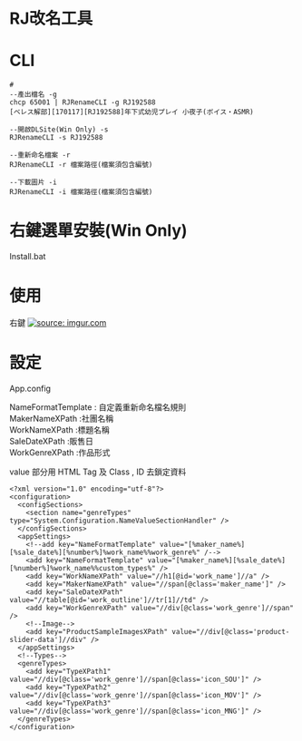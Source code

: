 RJ改名工具
======
# CLI
```
#
--產出檔名 -g
chcp 65001 | RJRenameCLI -g RJ192588
[ベレス解部][170117][RJ192588]年下式幼児プレイ 小夜子(ボイス・ASMR)

--開啟DLSite(Win Only) -s
RJRenameCLI -s RJ192588

--重新命名檔案 -r
RJRenameCLI -r 檔案路徑(檔案須包含編號)

--下載圖片 -i
RJRenameCLI -i 檔案路徑(檔案須包含編號)

```

# 右鍵選單安裝(Win Only)
Install.bat

# 使用
右鍵
<a href="https://i.imgur.com/w6oNoqp.png"><img src="https://i.imgur.com/w6oNoqp.png" title="source: imgur.com" /></a>

# 設定
App.config     

NameFormatTemplate : 自定義重新命名檔名規則     
MakerNameXPath  :社團名稱     
WorkNameXPath   :標題名稱     
SaleDateXPath   :販售日     
WorkGenreXPath  :作品形式     
     
value 部分用 HTML Tag 及 Class , ID 去鎖定資料     

```=xml
<?xml version="1.0" encoding="utf-8"?>
<configuration>
  <configSections>
    <section name="genreTypes" type="System.Configuration.NameValueSectionHandler" />
  </configSections>
  <appSettings>
    <!--add key="NameFormatTemplate" value="[%maker_name%][%sale_date%][%number%]%work_name%%work_genre%" /-->
    <add key="NameFormatTemplate" value="[%maker_name%][%sale_date%][%number%]%work_name%%custom_types%" />
    <add key="WorkNameXPath" value="//h1[@id='work_name']//a" />
    <add key="MakerNameXPath" value="//span[@class='maker_name']" />
    <add key="SaleDateXPath" value="//table[@id='work_outline']//tr[1]//td" />
    <add key="WorkGenreXPath" value="//div[@class='work_genre']//span" />
    <!--Image-->
    <add key="ProductSampleImagesXPath" value="//div[@class='product-slider-data']//div" />
  </appSettings>
  <!--Types-->
  <genreTypes>
    <add key="TypeXPath1" value="//div[@class='work_genre']//span[@class='icon_SOU']" />
    <add key="TypeXPath2" value="//div[@class='work_genre']//span[@class='icon_MOV']" />
    <add key="TypeXPath3" value="//div[@class='work_genre']//span[@class='icon_MNG']" />
  </genreTypes>
</configuration>
```

